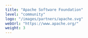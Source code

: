 ```yaml
---
title: "Apache Software Foundation"
level: "community"
logo: "/images/partners/apache.svg"
webUrl: "https://www.apache.org/"
weight: 3
---
```

